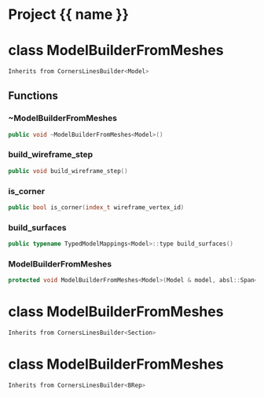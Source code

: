 <script setup>
import {useRoute} from 'vitepress'
const {path} = useRoute()
const tokens = path.split('/')
const words = tokens[2].split('-');
for (let i = 0; i < words.length; i++) {
    words[i] = words[i].charAt(0).toUpperCase() + words[i].slice(1);
    words[i] = words[i].replace('geode', 'Geode')
}
const name = words.join('-');
</script>
# Project {{ name }}

# class ModelBuilderFromMeshes


```cpp
Inherits from CornersLinesBuilder<Model>
```



## Functions

### ~ModelBuilderFromMeshes

```cpp
public void ~ModelBuilderFromMeshes<Model>()
```


### build_wireframe_step

```cpp
public void build_wireframe_step()
```


### is_corner

```cpp
public bool is_corner(index_t wireframe_vertex_id)
```


### build_surfaces

```cpp
public typename TypedModelMappings<Model>::type build_surfaces()
```


### ModelBuilderFromMeshes

```cpp
protected void ModelBuilderFromMeshes<Model>(Model & model, absl::Span<const std::reference_wrapper<const PointSet<dimension> > > corners, absl::Span<const std::reference_wrapper<const EdgedCurve<dimension> > > curves, absl::Span<const std::reference_wrapper<const SurfaceMesh<dimension> > > surfaces)
```




# class ModelBuilderFromMeshes


```cpp
Inherits from CornersLinesBuilder<Section>
```



# class ModelBuilderFromMeshes


```cpp
Inherits from CornersLinesBuilder<BRep>
```



